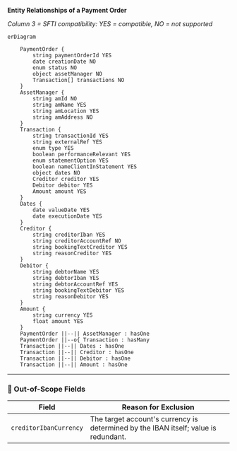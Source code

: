 **Entity Relationships of a Payment Order**

_Column 3 = SFTI compatibility: YES = compatible, NO = not supported_

```mermaid
erDiagram

    PaymentOrder {
        string paymentOrderId YES
        date creationDate NO
        enum status NO
        object assetManager NO
        Transaction[] transactions NO
    }
    AssetManager {
        string amId NO
        string amName YES
        string amLocation YES
        string amAddress NO
    }
    Transaction {
        string transactionId YES
        string externalRef YES
        enum type YES
        boolean performanceRelevant YES
        enum statementOption YES
        boolean nameClientInStatement YES
        object dates NO
        Creditor creditor YES
        Debitor debitor YES
        Amount amount YES
    }
    Dates {
        date valueDate YES
        date executionDate YES
    }
    Creditor {
        string creditorIban YES
        string creditorAccountRef NO
        string bookingTextCreditor YES
        string reasonCreditor YES
    }
    Debitor {
        string debtorName YES
        string debtorIban YES
        string debtorAccountRef YES
        string bookingTextDebitor YES
        string reasonDebitor YES
    }
    Amount {
        string currency YES
        float amount YES
    }
    PaymentOrder ||--|| AssetManager : hasOne
    PaymentOrder ||--o{ Transaction : hasMany
    Transaction ||--|| Dates : hasOne
    Transaction ||--|| Creditor : hasOne
    Transaction ||--|| Debitor : hasOne
    Transaction ||--|| Amount : hasOne
```

---

### 🛑 Out-of-Scope Fields

| Field                  | Reason for Exclusion                                                                 |
|------------------------|--------------------------------------------------------------------------------------|
| `creditorIbanCurrency` | The target account's currency is determined by the IBAN itself; value is redundant.  |
